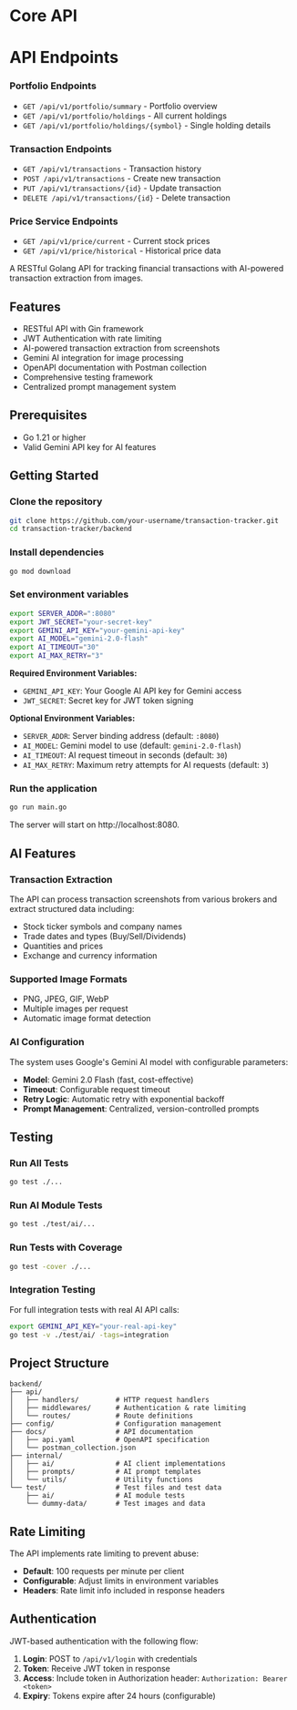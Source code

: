 # Core API

# API Endpoints

### Portfolio Endpoints

- `GET /api/v1/portfolio/summary` - Portfolio overview
- `GET /api/v1/portfolio/holdings` - All current holdings
- `GET /api/v1/portfolio/holdings/{symbol}` - Single holding details

### Transaction Endpoints

- `GET /api/v1/transactions` - Transaction history
- `POST /api/v1/transactions` - Create new transaction
- `PUT /api/v1/transactions/{id}` - Update transaction
- `DELETE /api/v1/transactions/{id}` - Delete transaction

### Price Service Endpoints

- `GET /api/v1/price/current` - Current stock prices
- `GET /api/v1/price/historical` - Historical price data

A RESTful Golang API for tracking financial transactions with AI-powered transaction extraction from images.

## Features

- RESTful API with Gin framework
- JWT Authentication with rate limiting
- AI-powered transaction extraction from screenshots
- Gemini AI integration for image processing
- OpenAPI documentation with Postman collection
- Comprehensive testing framework
- Centralized prompt management system

## Prerequisites

- Go 1.21 or higher
- Valid Gemini API key for AI features

## Getting Started

### Clone the repository

```bash
git clone https://github.com/your-username/transaction-tracker.git
cd transaction-tracker/backend
```

### Install dependencies

```bash
go mod download
```

### Set environment variables

```bash
export SERVER_ADDR=":8080"
export JWT_SECRET="your-secret-key"
export GEMINI_API_KEY="your-gemini-api-key"
export AI_MODEL="gemini-2.0-flash"
export AI_TIMEOUT="30"
export AI_MAX_RETRY="3"
```

**Required Environment Variables:**

- `GEMINI_API_KEY`: Your Google AI API key for Gemini access
- `JWT_SECRET`: Secret key for JWT token signing

**Optional Environment Variables:**

- `SERVER_ADDR`: Server binding address (default: `:8080`)
- `AI_MODEL`: Gemini model to use (default: `gemini-2.0-flash`)
- `AI_TIMEOUT`: AI request timeout in seconds (default: `30`)
- `AI_MAX_RETRY`: Maximum retry attempts for AI requests (default: `3`)

### Run the application

```bash
go run main.go
```

The server will start on http://localhost:8080.

## AI Features

### Transaction Extraction

The API can process transaction screenshots from various brokers and extract structured data including:

- Stock ticker symbols and company names
- Trade dates and types (Buy/Sell/Dividends)
- Quantities and prices
- Exchange and currency information

### Supported Image Formats

- PNG, JPEG, GIF, WebP
- Multiple images per request
- Automatic image format detection

### AI Configuration

The system uses Google's Gemini AI model with configurable parameters:

- **Model**: Gemini 2.0 Flash (fast, cost-effective)
- **Timeout**: Configurable request timeout
- **Retry Logic**: Automatic retry with exponential backoff
- **Prompt Management**: Centralized, version-controlled prompts

## Testing

### Run All Tests

```bash
go test ./...
```

### Run AI Module Tests

```bash
go test ./test/ai/...
```

### Run Tests with Coverage

```bash
go test -cover ./...
```

### Integration Testing

For full integration tests with real AI API calls:

```bash
export GEMINI_API_KEY="your-real-api-key"
go test -v ./test/ai/ -tags=integration
```

## Project Structure

```
backend/
├── api/
│   ├── handlers/         # HTTP request handlers
│   ├── middlewares/      # Authentication & rate limiting
│   └── routes/           # Route definitions
├── config/               # Configuration management
├── docs/                 # API documentation
│   ├── api.yaml          # OpenAPI specification
│   └── postman_collection.json
├── internal/
│   ├── ai/               # AI client implementations
│   ├── prompts/          # AI prompt templates
│   └── utils/            # Utility functions
└── test/                 # Test files and test data
    ├── ai/               # AI module tests
    └── dummy-data/       # Test images and data
```

## Rate Limiting

The API implements rate limiting to prevent abuse:

- **Default**: 100 requests per minute per client
- **Configurable**: Adjust limits in environment variables
- **Headers**: Rate limit info included in response headers

## Authentication

JWT-based authentication with the following flow:

1. **Login**: POST to `/api/v1/login` with credentials
2. **Token**: Receive JWT token in response
3. **Access**: Include token in Authorization header: `Authorization: Bearer <token>`
4. **Expiry**: Tokens expire after 24 hours (configurable)
